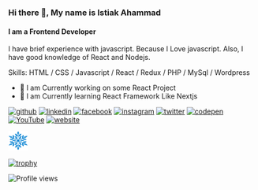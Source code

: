 ### Hi there 👋, My name is Istiak Ahammad
#### I am a Frontend Developer
I have brief experience with javascript. Because I Love javascript. Also, I have good knowledge of React and Nodejs.

Skills: HTML / CSS / Javascript / React / Redux / PHP / MySql / Wordpress 

- 🔭 I am Currently working on some React Project
- 🌱 I am Currently learning React Framework Like Nextjs

[<img src='https://cdn.jsdelivr.net/npm/simple-icons@3.0.1/icons/github.svg' alt='github' height='30'>](https://github.com/https://github.com/mhistiak3)  [<img src='https://cdn.jsdelivr.net/npm/simple-icons@3.0.1/icons/linkedin.svg' alt='linkedin' height='30'>](https://www.linkedin.com/in/https://www.linkedin.com/in/istiak-ahammad//)  [<img src='https://cdn.jsdelivr.net/npm/simple-icons@3.0.1/icons/facebook.svg' alt='facebook' height='30'>](https://www.facebook.com/https://www.facebook.com/istiakbin.yousuf)  [<img src='https://cdn.jsdelivr.net/npm/simple-icons@3.0.1/icons/instagram.svg' alt='instagram' height='30'>](https://www.instagram.com/https://www.instagram.com/istiakbinyousuf//)  [<img src='https://cdn.jsdelivr.net/npm/simple-icons@3.0.1/icons/twitter.svg' alt='twitter' height='30'>](https://twitter.com/https://twitter.com/Mdistia59400077)  [<img src='https://cdn.jsdelivr.net/npm/simple-icons@3.0.1/icons/codepen.svg' alt='codepen' height='30'>](https://codepen.io/https://codepen.io/mhistiak3)  [<img src='https://cdn.jsdelivr.net/npm/simple-icons@3.0.1/icons/youtube.svg' alt='YouTube' height='30'>](https://www.youtube.com/channel/https://www.youtube.com/channel/UCQKjpGQdywOpwpKVcTfrp8w)  [<img src='https://cdn.jsdelivr.net/npm/simple-icons@3.0.1/icons/icloud.svg' alt='website' height='30'>](https://istiak.ia-coder.com)  

<a href='https://archiveprogram.github.com/'><img src='https://raw.githubusercontent.com/acervenky/animated-github-badges/master/assets/acbadge.gif' width='40' height='40'></a> 

[![trophy](https://github-profile-trophy.vercel.app/?username=https://github.com/mhistiak3)](https://github.com/ryo-ma/github-profile-trophy)

![Profile views](https://gpvc.arturio.dev/https://github.com/mhistiak3)  

